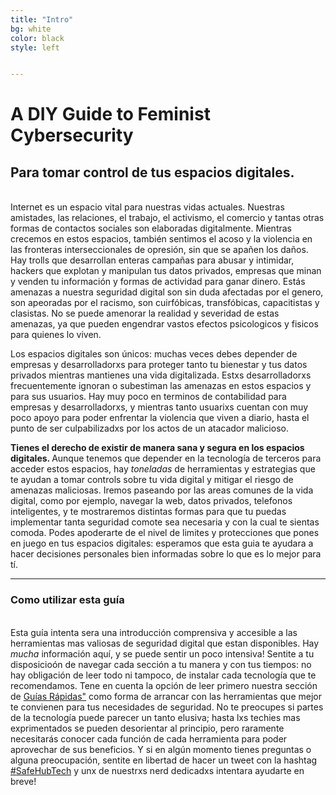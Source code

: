 ```yaml
---
title: "Intro"
bg: white
color: black
style: left


---
```


<h1 class="text-blue">A DIY Guide to Feminist Cybersecurity</h1>
<div class="container center">
	<span class="fa-stack subtlecircle" style="font-size:100px; background:rgba(255,166,0,0.1)">
		<i class="fa fa-circle fa-stack-2x text-white"></i>
		<i class="fa fa-lock fa-stack-1x text-orange"></i>
	</span>
</div>
<p>
	<h2 class="text-blue">Para tomar control de tus espacios digitales. </h2>
</p>
<br>
Internet es un espacio vital para nuestras vidas actuales. Nuestras amistades, las relaciones, el trabajo, el activismo, el comercio y tantas otras formas de contactos sociales son elaboradas digitalmente. Mientras crecemos en estos espacios, también sentimos el acoso y la violencia en las fronteras interseccionales de opresión, sin que se apañen los daños. Hay trolls que desarrollan enteras campañas para abusar y intimidar, hackers que explotan y manipulan tus datos privados, empresas que minan y venden tu información y formas de actividad para ganar dinero. Estás amenazas a nuestra seguridad digital son sin duda afectadas por el genero, son apeoradas por el racismo, son cuirfóbicas, transfóbicas, capacitistas y clasistas. No se puede amenorar la realidad y severidad de estas amenazas, ya que pueden engendrar vastos efectos psicologicos y fisicos para quienes lo viven.  

Los espacios digitales son únicos: muchas veces debes depender de empresas y desarrolladorxs para proteger tanto tu bienestar y tus datos privados mientras mantienes una vida digitalizada. Estxs desarrolladorxs frecuentemente ignoran o subestiman las amenazas en estos espacios y para sus usuarios. Hay muy poco en terminos de contabilidad para empresas y desarrolladorxs, y mientras tanto usuarixs cuentan con muy poco apoyo para poder enfrentar la violencia que viven a diario, hasta el punto de ser culpabilizadxs por los actos de un atacador malicioso. 

<strong>Tienes el derecho de existir de manera sana y segura en los espacios digitales. </strong> Aunque tenemos que depender en la tecnología de terceros para acceder estos espacios, hay <em>toneladas</em> de herramientas y estrategias que te ayudan a tomar controls sobre tu vida digital y mitigar el riesgo de amenazas maliciosas. Iremos paseando por las areas comunes de la vida digital, como por ejemplo, navegar la web, datos privados, telefonos inteligentes, y te mostraremos distintas formas para que tu puedas implementar  tanta seguridad comote sea necesaria y con la cual te sientas comoda. Podes apoderarte de el nivel de limites y protecciones que pones en juego en tus espacios digitales: esperamos que esta guia te ayudara a hacer decisiones personales bien informadas sobre lo que es lo mejor para tí.  

<hr>
<p>
	<h3 class="text-blue">Como utilizar esta guía</h3>
</p>
<br>
Esta guía intenta sera una introducción comprensiva y accesible a las herramientas mas valiosas de seguridad digital que estan disponibles. Hay <em>mucha</em> información aquí, y se puede sentir un poco intensiva! Sentite a tu disposicioón de navegar cada sección a tu manera y con tus tiempos: no hay obligación de leer todo ni tampoco, de instalar cada tecnología que te recomendamos. Tene en cuenta la opción de leer primero 
nuestra sección de <a href="#cheatsheet">Guías Rápidas"</a> como forma de arrancar con las herramientas que mejor te convienen para tus necesidades de seguridad. No te preocupes si partes de la tecnología puede parecer un tanto elusiva; hasta lxs techies mas exprimentados se pueden desorientar al principio, pero raramente necesitarás conocer cada función de cada herramienta para poder aprovechar de sus beneficios. Y si en algún momento tienes preguntas o alguna preocupación, sentite en libertad de hacer un tweet con la hashtag <a href="https://twitter.com/hashtag/SafeHubTech?f=realtime">#SafeHubTech</a> y unx de nuestrxs nerd dedicadxs intentara ayudarte en breve! 




